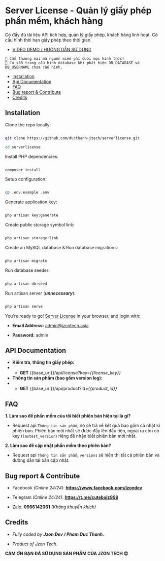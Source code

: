 
# Server License - Quản lý giấy phép phần mềm, khách hàng



Có đầy đủ tài liệu API tích hợp, quản lý giấy phép, khách hàng linh hoạt. Có cấu hình thời hạn giấy phép theo thời gian.
- [VIDEO DEMO / HƯỚNG DẪN SỬ DỤNG](https://www.youtube.com/watch?v=Q7xXVTATZ6A)
  

```
🚫 Cấm thương mại mã nguồn miễn phí dưới mọi hình thức!
🤩 Có sẵn trang cấu hình database khi phát hiện DB_DATABASE và DB_USERNAME chưa cấu hình.
```

   - [Installation](#installation)
   - [Api Documentation](#api-documentation)
   - [FAQ](#faq)
   - [Bug report & Contribute](#bug-report--contribute)
   - [Credits](#credits)
  

## Installation

  

Clone the repo locally:

  

```sh

git clone https://github.com/ducthanh-jtech/serverlicense.git

cd serverlicense

```

  

Install PHP dependencies:

  

```sh

composer install

```

  

Setup configuration:

  

```sh

cp .env.example .env

```

  

Generate application key:

  

```sh

php artisan key:generate

```

Create public storage symbol link:

  

```sh

php artisan storage:link

```

  

Create an MySQL database & Run database migrations:

  

```sh

php artisan migrate

```

  

Run database seeder:

  

```sh

php artisan db:seed

```

  

Run artisan server (***unnecessary***):

  

```sh

php artisan serve

```

  

You're ready to go! [Server License](http://127.0.0.1:8000/) in your browser, and login with:

  

-  **Email Address:** admin@jzontech.asia

-  **Password:** admin

  
## API Documentation

- **Kiểm tra, thông tin giấy phép:** 
- -  **GET** {{base_url}}/api/license?key=*{{license_key}}*
- **Thông tin sản phẩm (bao gồm version log):** 
- - **GET** {{base_url}}/api/product?id=*{{product_id}}*

## FAQ

**1. Làm sao để phần mềm của tôi biết phiên bản hiện tại là gì?** 
- Request api `Thông tin sản phẩm`, nó sẽ trả về kết quả bao gồm cả nhật kí phiên bản. Phiên bản mới nhất sẽ được đẩy lên đầu tiên, ngoài ra còn có key (`lastest_version`) riêng để nhận biết phiên bản mới nhất.

**2. Làm sao để cập nhật phần mềm theo phiên bản?** 
- Request api `Thông tin sản phẩm`, `versions` sẽ hiển thị tất cả phiên bản và đường dẫn tải bản cập nhật.

## Bug report & Contribute

- Facebook *(Online 24/24)*: **https://www.facebook.com/jzondev**

- Telegram *(Online 24/24)*: **https://t.me/cuteboiz999**

- Zalo: **0966142061**  *(Không khuyến khích)*

  

## Credits

  

-  *Fully coded by **Jzon Dev / Pham Duc Thanh.***

-  *Product of Jzon Tech.*

  

**CẢM ƠN BẠN ĐÃ SỬ DỤNG SẢN PHẨM CỦA JZON TECH 😍**
